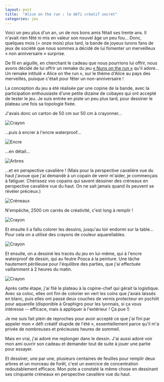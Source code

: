 ```yaml
---
layout: post
title:  "Alice on the run : le défi créatif secret"
categories: jeu
---
```


Voici un peu plus d'un an, un de nos bons amis fêtait ses trente ans. Il n'avait rien fêté ni mis en valeur son nouvel âge un peu fou… Donc, quelques mois (= onze mois) plus tard, la bande de joyeux lurons fans de jeux de société que nous sommes a décidé de lui fomenter un merveilleux « non anniversaire » surprise.

De fil en aiguille, en cherchant le cadeau que nous pourrions lui offrir, nous avons décidé de lui offrir un remake du jeu [« Nuns on the run »][nunsrun] qu'il adore… Un remake intitulé « Alice on the run », sur le thème d'Alice au pays des merveilles, puisque c'était pour fêter un non-anniversaire !

La conception du jeu a été réalisée par une copine de la bande, avec la participation enthousiaste d'une petite dizaine de cobayes qui ont accepté de tester le jeu. Je suis entrée en piste un peu plus tard, pour dessiner le plateau une fois sa topologie fixée.

J'avais donc un carton de 50 cm sur 50 cm à crayonner…

![Crayon](/img/2014/08/aotr/1.jpg)

…puis à encrer à l'encre waterproof…

![Encre](/img/2014/08/aotr/2.jpg)

…en détail…

![Arbres](/img/2014/08/aotr/3.jpg)


…et en perspective cavalière ! (Mais pour la perspective cavalière vue du haut j'avoue que j'ai demandé à un copain de venir m'aider, je commençais à fatiguer. Chérissez vos copains qui savent dessiner des créneaux en perspective cavalière vue du haut. On ne sait jamais quand ils peuvent se révéler précieux.)

![Créneaux](/img/2014/08/aotr/3b.jpg)


N'empêche, 2500 cm carrés de créativité, c'est long à remplir !

![Crayon](/img/2014/08/aotr/3c.jpg)



Et ensuite il a fallu colorer les dessins, jusqu'au loir endormi sur la table… Pour cela on a utilisé des crayons de couleur aquarellables.

![Crayon](/img/2014/08/aotr/4.jpg)


Et ensuite, on a dessiné les tracés du jeu en lui-même, qui à l'encre waterproof de dessin, qui au feutre Posca à la peinture. Une tâche hautement périlleuse pour l'équilibre des parties, que j'ai effectuée vaillamment à 2 heures du matin.

![Crayon](/img/2014/08/aotr/5.jpg)


Après cette étape, j'ai filé le plateau à la copine-chef qui gérait la logistique. Avec sa coloc, elles ont fini de colorier en vert les coins que j'avais laissés en blanc, puis elles ont passé deux couches de vernis protecteur en pschiiit pour aquarelle (disponible à Graphigro pour les lyonnais, si ça vous intéresse -- efficace, mais à appliquer à l'extérieur ! Ça pue !)

Je me suis fait plein de reproches pour avoir accepté ce que j'ai fini par appeler mon « défi créatif stupide de l'été », essentiellement parce qu'il m'a privée de nombreuses et précieuses heures de sommeil.

Mais en vrai, j'ai adoré me replonger dans le dessin. J'ai aussi adoré voir mon ami ouvrir son cadeau et demander tout de suite à jouer une partie pour essayer.

Et dessiner, une par une, plusieurs centaines de feuilles pour remplir deux arbres et un morceau de forêt, c'est un exercice de concentration redoutablement efficace. Mon pote a constaté la même chose en dessinant ses cinquante créneaux en perspective cavalière vue du haut.

[nunsrun]: http://boardgamegeek.com/boardgame/65515/nuns-run
